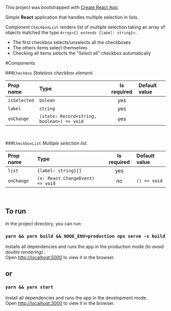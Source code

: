 This project was bootstrapped with [Create React App](https://github.com/facebook/create-react-app).

Simple **React** application that handles multiple selection in lists.

Component `CheckboxList` renders list of multiple selection taking an array of objects
matched the type `Array<{} extends {label: string}>`.

- The first checkbox selects/unselects all the checkboxes
- The others items select themselves
- Checking all items selects the "Select all" checkbox automatically

#Components

###`Checkbox`
_Stateless checkbox element._

| Prop name    | Type                                       | Is required | Default value |
| :----------- | :----------------------------------------- | :---------: | :------------ |
| `isSelected` | `bolean`                                   |     yes     |               |
| `label`      | `string`                                   |     yes     |               |
| `onChange`   | `(state: Record<string, boolean>) => void` |     yes     |               |

<br>

###`CheckboxList`
_Multiple selection list._

| Prop name  | Type                             | Is required | Default value |
| :--------- | :------------------------------- | :---------: | :------------ |
| `list`     | `{label: string}[]`              |     yes     |               |
| `onChange` | `(e: React.ChangeEvent) => void` |     no      | `() => void`  |

<br>

## To run

In the project directory, you can run:

### `yarn && yarn build && NODE_ENV=production npx serve -s build`

Installs all dependencies and runs the app in the production mode _(to avoid double rendering)_ .<br />
Open [http://localhost:5000](http://localhost:5000) to view it in the browser.

## or

### `yarn && yarn start`

Install all dependencies and runs the app in the development mode.<br />
Open [http://localhost:3000](http://localhost:3000) to view it in the browser.
